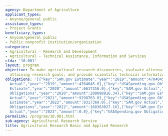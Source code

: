 ```yaml
---
agency: Department of Agriculture
applicant_types:
- Anyone/general public
assistance_types:
- Project Grants
beneficiary_types:
- Anyone/general public
- Public nonprofit institution/organization
categories:
- Agricultural - Research and Development
- Agricultural - Technical Assistance, Information and Services
cfda: '10.001'
layout: program
objective: To make agricultural research discoveries, evaluate alternative ways of
  attaining research goals, and provide scientific technical information.
obligations: '[{"key":"SAM.gov Estimate","year":"2019","amount":4704045.0},{"key":"SAM.gov
  Actual","year":"2019","amount":4704045.0},{"key":"USASpending.gov Obligations","year":"2019","amount":182033622.13},{"key":"SAM.gov
  Estimate","year":"2020","amount":6617316.0},{"key":"SAM.gov Actual","year":"2020","amount":9089413.0},{"key":"USASpending.gov
  Obligations","year":"2020","amount":209098916.34},{"key":"SAM.gov Estimate","year":"2021","amount":7000000.0},{"key":"SAM.gov
  Actual","year":"2021","amount":9298763.0},{"key":"USASpending.gov Obligations","year":"2021","amount":252321471.7},{"key":"SAM.gov
  Estimate","year":"2022","amount":9317360.0},{"key":"SAM.gov Actual","year":"2022","amount":11755766.0},{"key":"USASpending.gov
  Obligations","year":"2022","amount":168363027.16},{"key":"SAM.gov Estimate","year":"2023","amount":9354555.0},{"key":"SAM.gov
  Actual","year":"2023","amount":0.0},{"key":"USASpending.gov Obligations","year":"2023","amount":90507529.02}]'
permalink: /program/10.001.html
sub-agency: Agricultural Research Service
title: Agricultural Research Basic and Applied Research
---
```

